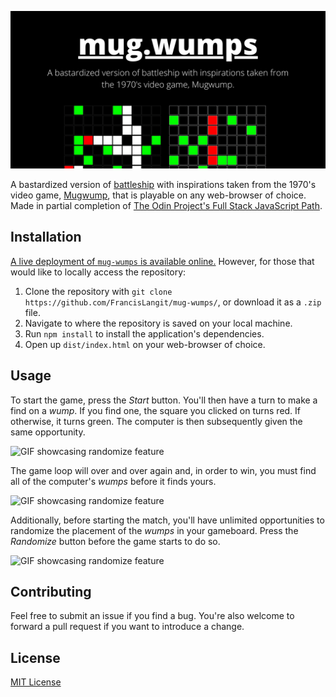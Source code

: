 ![Banner](./readme_assets/banner.png)

A bastardized version of [battleship](https://en.wikipedia.org/wiki/Battleship_(game)) with inspirations taken from the 1970's video game, [Mugwump](https://en.wikipedia.org/wiki/Mugwump_(video_game)), that is playable on any web-browser of choice. Made in partial completion of [The Odin Project's Full Stack JavaScript Path](https://www.theodinproject.com/paths/full-stack-javascript).

## Installation
[A live deployment of `mug-wumps` is available online.](https://francislangit.github.io/mug-wumps/) However, for those that would like to locally access the repository:

1. Clone the repository with `git clone https://github.com/FrancisLangit/mug-wumps/`, or download it as a `.zip` file.
2. Navigate to where the repository is saved on your local machine.
3. Run `npm install` to install the application's dependencies.
4. Open up `dist/index.html` on your web-browser of choice.

## Usage

To start the game, press the *Start* button. You'll then have a turn to make a find on a *wump*. If you find one, the square you clicked  on turns red. If otherwise, it turns green. The computer is then subsequently given the same opportunity.

![GIF showcasing randomize feature](./readme_assets/playing_game.gif)

The game loop will over and over again and, in order to win, you must find all of the computer's *wumps* before it finds yours. 

![GIF showcasing randomize feature](./readme_assets/win_demonstration.gif)

Additionally, before starting the match, you'll have unlimited opportunities to randomize the placement of the *wumps* in your gameboard. Press the *Randomize* button before the game starts to do so.

![GIF showcasing randomize feature](./readme_assets/randomize_feature.gif)

## Contributing

Feel free to submit an issue if you find a bug. You're also welcome to forward a pull request if you want to introduce a change.

## License

[MIT License](https://github.com/FrancisLangit/mug-wumps/blob/main/LICENSE)

